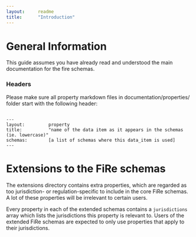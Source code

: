```yaml
---
layout:		readme
title:		"Introduction"
---
```


# General Information
This guide assumes you have already read and understood the main documentation for the fire schemas.

### Headers
Please make sure all property markdown files in documentation/properties/ folder start with the following header:

```

---
layout:			property
title:			"name of the data item as it appears in the schemas (ie. lowercase)"
schemas:		[a list of schemas where this data_item is used]
---

```

# Extensions to the FiRe schemas

The extensions directory contains extra properties, which are regarded as too jurisdiction- or regulation-specific to include in the core FiRe schemas. A lot of these properties will be irrelevant to certain users.

Every property in each of the extended schemas contains a `jurisdictions` array which lists the jurisdictions this property is relevant to. Users of the extended FiRe schemas are expected to only use properties that apply to their jurisdictions.
